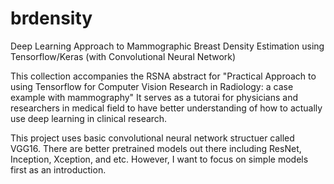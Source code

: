 # brdensity
Deep Learning Approach to Mammographic Breast Density Estimation using Tensorflow/Keras (with Convolutional Neural Network)

This collection accompanies the RSNA abstract for "Practical Approach to using Tensorflow for Computer Vision Research in Radiology: a case example with mammography" It serves as a tutorai for physicians and researchers in medical field to have better understanding of how to actually use deep learning in clinical research.

This project uses basic convolutional neural network structuer called VGG16. There are better pretrained models out there including ResNet, Inception, Xception, and etc. However, I want to focus on simple models first as an introduction.
